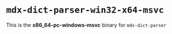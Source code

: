 # `mdx-dict-parser-win32-x64-msvc`

This is the **x86_64-pc-windows-msvc** binary for `mdx-dict-parser`
